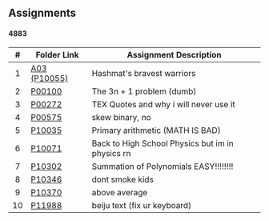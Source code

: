 ##  Assignments
#### 4883

|   #   | Folder Link            | Assignment Description                               |
| :---: | ---------------------- | ---------------------------------------------------- |
|   1   |[A03 (P10055)](./A01/README.md)| Hashmat's bravest warriors                    |
|   2   |[P00100](./P00100/README.md)| The 3n + 1 problem (dumb)                        |
|   3   |[P00272](./P00272/README.md)| TEX Quotes and why i will never use it			|
|   4   |[P00575](./P00575/README.md)| skew binary, no                                  |
|   5   |[P10035](./P10035/README.md)| Primary arithmetic (MATH IS BAD)                 |
|   6   |[P10071](./P10071/README.md)| Back to High School Physics but im in physics rn |
|   7   |[P10302](./P10302/README.md)| Summation of Polynomials EASY!!!!!!!!            |
|   8   |[P10346](./P10346/README.md)| dont smoke kids                                  |
|   9   |[P10370](./P10370/README.md)| above average                                    |
|   10   |[P11988](./P11988/README.md)| beiju text (fix ur keyboard)                     |
